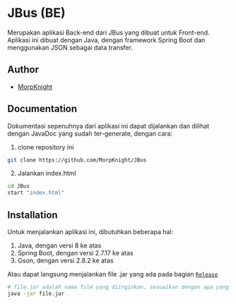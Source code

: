 # JBus (BE)
Merupakan aplikasi Back-end dari JBus yang dibuat untuk Front-end. Aplikasi ini dibuat dengan Java, dengan framework Spring Boot dan menggunakan JSON sebagai data transfer. 

## Author
- [MorpKnight](https://github.com/MorpKnight)

## Documentation
Dokumentasi sepenuhnya dari aplikasi ini dapat dijalankan dan dilihat dengan JavaDoc yang sudah ter-generate, dengan cara:
1. clone repository ini
```bash
git clone https://github.com/MorpKnight/JBus
```
2. Jalankan index.html
```bash
cd JBus
start "index.html"
```

## Installation
Untuk menjalankan aplikasi ini, dibutuhkan beberapa hal:
1. Java, dengan versi 8 ke atas
2. Spring Boot, dengan versi 2.7.17 ke atas
3. Gson, dengan versi 2.8.2 ke atas

Atau dapat langsung menjalankan file .jar yang ada pada bagian [`Release`](https://github.com/MorpKnight/JBus/releases)
```bash
# file.jar adalah nama file yang diinginkan, sesuaikan dengan apa yang didownload
java -jar file.jar
```